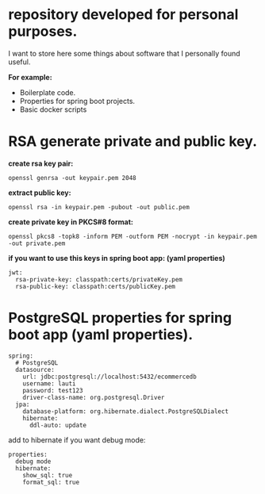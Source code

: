 # repository developed for personal purposes.

I want to store here some things about software that I personally found useful.

**For example:**

* Boilerplate code.
* Properties for spring boot projects.
* Basic docker scripts


# RSA generate private and public key.

**create rsa key pair:**

```
openssl genrsa -out keypair.pem 2048
```

**extract public key:**

```
openssl rsa -in keypair.pem -pubout -out public.pem
```

**create private key in PKCS#8 format:**

```
openssl pkcs8 -topk8 -inform PEM -outform PEM -nocrypt -in keypair.pem -out private.pem
```

**if you want to use this keys in spring boot app: (yaml properties)**


```
jwt:
  rsa-private-key: classpath:certs/privateKey.pem
  rsa-public-key: classpath:certs/publicKey.pem
```

# PostgreSQL properties for spring boot app (yaml properties).

```
spring:
  # PostgreSQL
  datasource:
    url: jdbc:postgresql://localhost:5432/ecommercedb
    username: lauti
    password: test123
    driver-class-name: org.postgresql.Driver
  jpa:
    database-platform: org.hibernate.dialect.PostgreSQLDialect
    hibernate:
      ddl-auto: update
```

add to hibernate if you want debug mode:

```
properties:
  debug mode
  hibernate:
    show_sql: true
    format_sql: true
```
